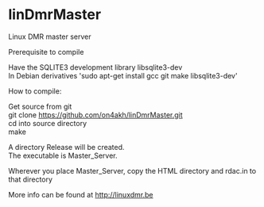 linDmrMaster
============

Linux DMR master server

Prerequisite to compile

Have the SQLITE3 development library libsqlite3-dev<br>
In Debian derivatives 'sudo apt-get install gcc git make libsqlite3-dev'

How to compile:

Get source from git<br>
git clone https://github.com/on4akh/linDmrMaster.git<br>
cd into source directory<br>
make

A directory Release will be created.<br>
The executable is Master_Server.

Wherever you place Master_Server, copy the HTML directory and rdac.in to that directory

More info can be found at http://linuxdmr.be



